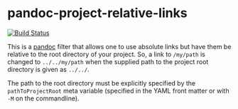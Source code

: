 # pandoc-project-relative-links

[![Build Status](https://travis-ci.org/musteresel/pandoc-project-relative-links.svg?branch=master)](https://travis-ci.org/musteresel/pandoc-project-relative-links)

This is a [pandoc](https://pandoc.org) filter that allows one to use
absolute links but have them be relative to the root directory of your
project.  So, a link to `/my/path` is changed to `../../my/path` when
the supplied path to the project root directory is given as `../../`.

The path to the root directory must be explicitly specified by the
`pathToProjectRoot` meta variable (specified in the YAML front matter
or with `-M` on the commandline).
